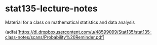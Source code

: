 stat135-lecture-notes
=====================

Material for a class on mathematical statistics and data analysis

(adfa)[https://dl.dropboxusercontent.com/u/48599099/Stat135/stat135-class-notes/scans/Probability%20Reminder.pdf]
